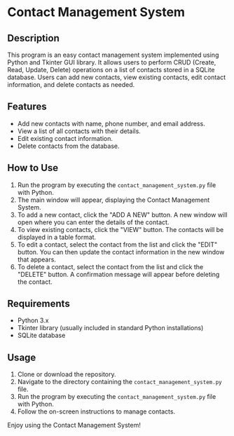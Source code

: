 # Contact Management System

## Description
This program is an easy contact management system implemented using Python and Tkinter GUI library. It allows users to perform CRUD (Create, Read, Update, Delete) operations on a list of contacts stored in a SQLite database. 
Users can add new contacts, view existing contacts, edit contact information, and delete contacts as needed.

## Features
- Add new contacts with name, phone number, and email address.
- View a list of all contacts with their details.
- Edit existing contact information.
- Delete contacts from the database.

## How to Use
1. Run the program by executing the `contact_management_system.py` file with Python.
2. The main window will appear, displaying the Contact Management System.
3. To add a new contact, click the "ADD A NEW" button. A new window will open where you can enter the details of the contact.
4. To view existing contacts, click the "VIEW" button. The contacts will be displayed in a table format.
5. To edit a contact, select the contact from the list and click the "EDIT" button. You can then update the contact information in the new window that appears.
6. To delete a contact, select the contact from the list and click the "DELETE" button. A confirmation message will appear before deleting the contact.

## Requirements
- Python 3.x
- Tkinter library (usually included in standard Python installations)
- SQLite database

## Usage
1. Clone or download the repository.
2. Navigate to the directory containing the `contact_management_system.py` file.
3. Run the program by executing the `contact_management_system.py` file with Python.
4. Follow the on-screen instructions to manage contacts.

Enjoy using the Contact Management System!
